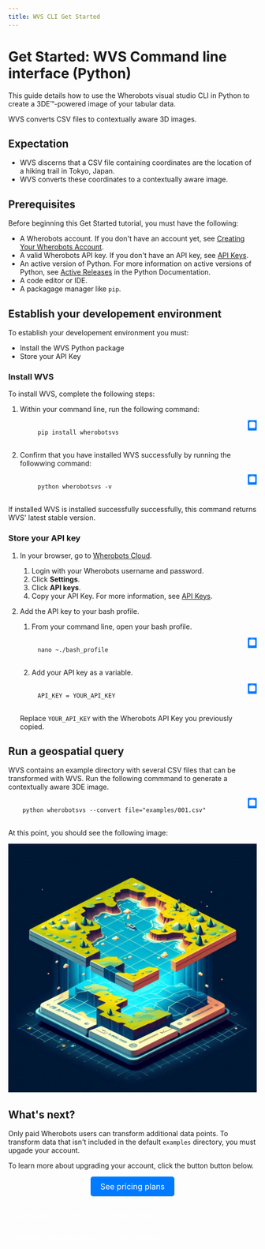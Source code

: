 ```yaml
---
title: WVS CLI Get Started
---
```


# Get Started: WVS Command line interface (Python)

This guide details how to use the Wherobots visual studio CLI in Python to create a 3DE:tm:-powered image of your tabular data.

WVS converts CSV files to contextually aware 3D images.

## Expectation

* WVS discerns that a CSV file containing coordinates are the location of a hiking trail in Tokyo, Japan.
* WVS converts these coordinates to a contextually aware image.

## Prerequisites

Before beginning this Get Started tutorial, you must have the following:

* A Wherobots account. If you don't have an account yet, see [Creating Your Wherobots Account](https://docs.wherobots.com/latest/get-started/create-account/).
* A valid Wherobots API key. If you don't have an API key, see [API Keys](https://docs.wherobots.com/latest/get-started/api-keys/).
* An active version of Python. For more information on active versions of Python, see [Active Releases](https://www.python.org/downloads/#Active-Python-Releasex) in the Python Documentation.
* A code editor or IDE.
* A packagage manager like `pip`.

## Establish your developement environment

To establish your developement environment you must:

* Install the WVS Python package
* Store your API Key

### Install WVS

To install WVS, complete the following steps:

1. Within your command line, run the following command:

    <div style="position: relative;">
      <pre><code id="code-sample">
        pip install wherobotsvs
      </code></pre>
      <button onclick="copyToClipboard()" style="position: absolute; top: 0; right: 0; padding: 1px 1px; background-color: #007bff; color: white; border: none; border-radius: 1px; cursor: pointer;">
        <svg xmlns="http://www.w3.org/2000/svg" width="16" height="16" fill="currentColor" class="bi bi-clipboard" viewBox="0 0 16 16">
          <path d="M10 1.5H6a.5.5 0 0 0-.5.5v1H4a2 2 0 0 0-2 2v8a2 2 0 0 0 2 2h8a2 2 0 0 0 2-2V5a2 2 0 0 0-2-2h-1.5v-1a.5.5 0 0 0-.5-.5zM6 2h4v1H6V2z"/>
          <path d="M4.5 3h7a1 1 0 0 1 1 1v8a1 1 0 0 1-1 1h-7a1 1 0 0 1-1-1V4a1 1 0 0 1 1-1z"/>
        </svg>
      </button>
    </div>
    
    <script>
      function copyToClipboard() {
        const code = document.getElementById('code-sample').innerText;
        navigator.clipboard.writeText(code).then(() => {
          alert('Code copied to clipboard!');
        }, (err) => {
          console.error('Failed to copy: ', err);
        });
      }
    </script>

2. Confirm that you have installed WVS successfully by running the followwing command:

    <div style="position: relative;">
      <pre><code id="code-sample">
        python wherobotsvs -v
      </code></pre>
      <button onclick="copyToClipboard()" style="position: absolute; top: 0; right: 0; padding: 1px 1px; background-color: #007bff; color: white; border: none; border-radius: 1px; cursor: pointer;">
        <svg xmlns="http://www.w3.org/2000/svg" width="16" height="16" fill="currentColor" class="bi bi-clipboard" viewBox="0 0 16 16">
          <path d="M10 1.5H6a.5.5 0 0 0-.5.5v1H4a2 2 0 0 0-2 2v8a2 2 0 0 0 2 2h8a2 2 0 0 0 2-2V5a2 2 0 0 0-2-2h-1.5v-1a.5.5 0 0 0-.5-.5zM6 2h4v1H6V2z"/>
          <path d="M4.5 3h7a1 1 0 0 1 1 1v8a1 1 0 0 1-1 1h-7a1 1 0 0 1-1-1V4a1 1 0 0 1 1-1z"/>
        </svg>
      </button>
    </div>

If installed WVS is installed successfully successfully, this command returns WVS' latest stable version.

### Store your API key

1. In your browser, go to [Wherobots Cloud](https://cloud.wherobots.com/).
   1. Login with your Wherobots username and password.
   2. Click **Settings**.
   3. Click **API keys**.
   4. Copy your API Key. For more information, see [API Keys](https://docs.wherobots.com/latest/get-started/api-keys/).

1. Add the API key to your bash profile.
   1. From your command line, open your bash profile.

    <div style="position: relative;">
      <pre><code id="code-sample">
        nano ~./bash_profile
      </code></pre>
      <button onclick="copyToClipboard()" style="position: absolute; top: 0; right: 0; padding: 1px 1px; background-color: #007bff; color: white; border: none; border-radius: 1px; cursor: pointer;">
        <svg xmlns="http://www.w3.org/2000/svg" width="16" height="16" fill="currentColor" class="bi bi-clipboard" viewBox="0 0 16 16">
          <path d="M10 1.5H6a.5.5 0 0 0-.5.5v1H4a2 2 0 0 0-2 2v8a2 2 0 0 0 2 2h8a2 2 0 0 0 2-2V5a2 2 0 0 0-2-2h-1.5v-1a.5.5 0 0 0-.5-.5zM6 2h4v1H6V2z"/>
          <path d="M4.5 3h7a1 1 0 0 1 1 1v8a1 1 0 0 1-1 1h-7a1 1 0 0 1-1-1V4a1 1 0 0 1 1-1z"/>
        </svg>
      </button>
    </div>
    
   2. Add your API key as a variable. 

    <div style="position: relative;">
      <pre><code id="code-sample">
        API_KEY = YOUR_API_KEY
      </code></pre>
      <button onclick="copyToClipboard()" style="position: absolute; top: 0; right: 0; padding: 1px 1px; background-color: #007bff; color: white; border: none; border-radius: 1px; cursor: pointer;">
        <svg xmlns="http://www.w3.org/2000/svg" width="16" height="16" fill="currentColor" class="bi bi-clipboard" viewBox="0 0 16 16">
          <path d="M10 1.5H6a.5.5 0 0 0-.5.5v1H4a2 2 0 0 0-2 2v8a2 2 0 0 0 2 2h8a2 2 0 0 0 2-2V5a2 2 0 0 0-2-2h-1.5v-1a.5.5 0 0 0-.5-.5zM6 2h4v1H6V2z"/>
          <path d="M4.5 3h7a1 1 0 0 1 1 1v8a1 1 0 0 1-1 1h-7a1 1 0 0 1-1-1V4a1 1 0 0 1 1-1z"/>
        </svg>
      </button>
    </div>

    Replace `YOUR_API_KEY` with the Wherobots API Key you previously copied.
    
## Run a geospatial query

WVS contains an example directory with several CSV files that can be transformed with WVS. Run the following commmand to generate a contextually aware 3DE image.

<div style="position: relative;">
  <pre><code id="code-sample">
    python wherobotsvs --convert file="examples/001.csv"
  </code></pre>
  <button onclick="copyToClipboard()" style="position: absolute; top: 0; right: 0; padding: 1px 1px; background-color: #007bff; color: white; border: none; border-radius: 1px; cursor: pointer;">
    <svg xmlns="http://www.w3.org/2000/svg" width="16" height="16" fill="currentColor" class="bi bi-clipboard" viewBox="0 0 16 16">
      <path d="M10 1.5H6a.5.5 0 0 0-.5.5v1H4a2 2 0 0 0-2 2v8a2 2 0 0 0 2 2h8a2 2 0 0 0 2-2V5a2 2 0 0 0-2-2h-1.5v-1a.5.5 0 0 0-.5-.5zM6 2h4v1H6V2z"/>
      <path d="M4.5 3h7a1 1 0 0 1 1 1v8a1 1 0 0 1-1 1h-7a1 1 0 0 1-1-1V4a1 1 0 0 1 1-1z"/>
    </svg>
  </button>
</div>

At this point, you should see the following image:

![2d_3de](/images/dimension.png)


## What's next?

Only paid Wherobots users can transform additional data points. To transform data that isn't included in the default `examples` directory, you must upgade your account.

To learn more about upgrading your account, click the button button below.

<div style="text-align: center;">
  <a href="https://wherobots.com/pricing/" class="button" style="display: inline-block; padding: 10px 20px; font-size: 16px; color: white; background-color: #007bff; border-radius: 5px; text-decoration: none; on-click: copyToClipboard;">See pricing plans</a>
</div>

<br>
  <ul style="list-style-type: none; margin: 0; padding: 0; overflow: hidden;">
    <li style="float: left;"><a href="/" style="display: block; color: white; text-align: center; padding: 14px 16px; text-decoration: none; transition: background-color 0.3s;">Get Started</a></li>
    <li style="float: left;"><a href="https://kadolor.github.io/wvs/wvs_cli" style="display: block; color: white; text-align: center; padding: 14px 16px; text-decoration: none; transition: background-color 0.3s;">WVS CLI</a></li>
    <li style="float: left;"><a href="https://kadolor.github.io/wvs/wvs_online" style="display: block; color: white; text-align: center; padding: 14px 16px; text-decoration: none; transition: background-color 0.3s;">WVS Online</a></li>
    <li style="float: left;"><a href="https://kadolor.github.io/wvs/roadmap" style="display: block; color: white; text-align: center; padding: 14px 16px; text-decoration: none; transition: background-color 0.3s;">Known Issues & Roadmap</a></li>
    <li style="float: left;"><a href="https://kadolor.github.io/wvs/methodology)" style="display: block; color: white; text-align: center; padding: 14px 16px; text-decoration: none; transition: background-color 0.3s;">Methodology</a></li>
  </ul>
</nav>
<div style="padding: 20px;">
</div>
<style>
  nav ul li a:hover {
    background-color: #575757;
  }
</style>
<div style="padding: 20px;">
</div>
